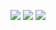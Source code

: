 ![](https://github-profile-summary-cards.vercel.app/api/cards/profile-details?username=Priyanshu360-cpu&theme=solarized)
![](https://komarev.com/ghpvc/?username=Priyanshu360-cpu)
![](https://github.com/username/github-stats/blob/master/generated/languages.svg)
